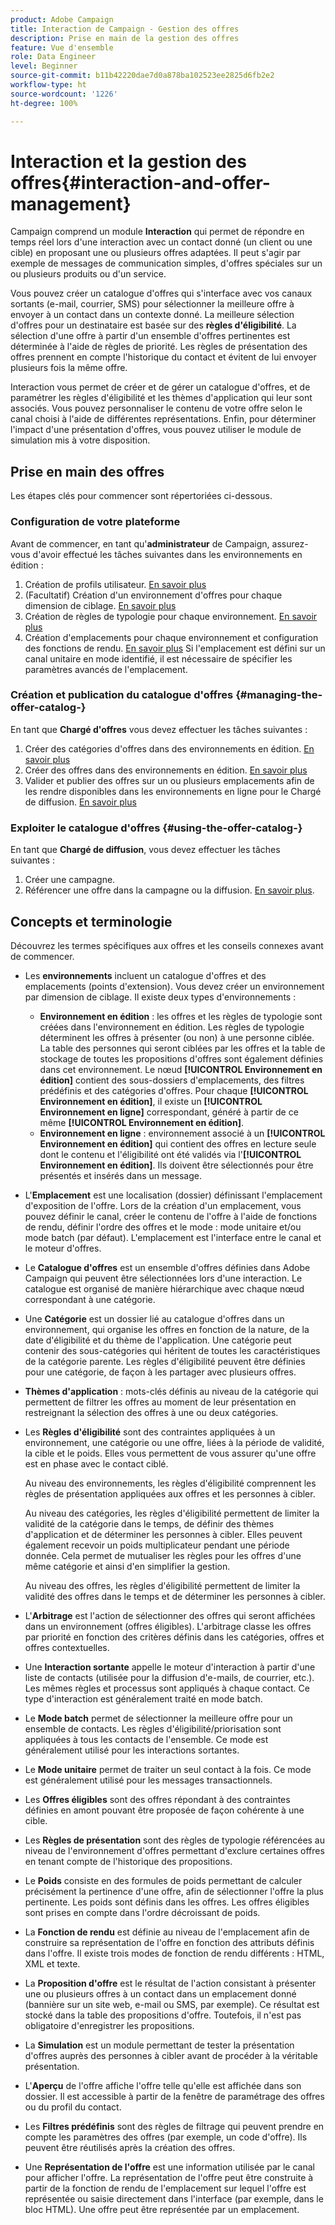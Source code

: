 ```yaml
---
product: Adobe Campaign
title: Interaction de Campaign - Gestion des offres
description: Prise en main de la gestion des offres
feature: Vue d'ensemble
role: Data Engineer
level: Beginner
source-git-commit: b11b42220dae7d0a878ba102523ee2825d6fb2e2
workflow-type: ht
source-wordcount: '1226'
ht-degree: 100%

---
```


# Interaction et la gestion des offres{#interaction-and-offer-management}

Campaign comprend un module **Interaction** qui permet de répondre en temps réel lors d&#39;une interaction avec un contact donné (un client ou une cible) en proposant une ou plusieurs offres adaptées. Il peut s&#39;agir par exemple de messages de communication simples, d&#39;offres spéciales sur un ou plusieurs produits ou d&#39;un service.

Vous pouvez créer un catalogue d&#39;offres qui s&#39;interface avec vos canaux sortants (e-mail, courrier, SMS) pour sélectionner la meilleure offre à envoyer à un contact dans un contexte donné. La meilleure sélection d&#39;offres pour un destinataire est basée sur des **règles d&#39;éligibilité**. La sélection d&#39;une offre à partir d&#39;un ensemble d&#39;offres pertinentes est déterminée à l&#39;aide de règles de priorité. Les règles de présentation des offres prennent en compte l&#39;historique du contact et évitent de lui envoyer plusieurs fois la même offre.

Interaction vous permet de créer et de gérer un catalogue d&#39;offres, et de paramétrer les règles d&#39;éligibilité et les thèmes d&#39;application qui leur sont associés. Vous pouvez personnaliser le contenu de votre offre selon le canal choisi à l&#39;aide de différentes représentations. Enfin, pour déterminer l&#39;impact d&#39;une présentation d&#39;offres, vous pouvez utiliser le module de simulation mis à votre disposition.

## Prise en main des offres

Les étapes clés pour commencer sont répertoriées ci-dessous.

### Configuration de votre plateforme

Avant de commencer, en tant qu&#39;**administrateur** de Campaign, assurez-vous d&#39;avoir effectué les tâches suivantes dans les environnements en édition :

1. Création de profils utilisateur. [En savoir plus](interaction-operators.md)
1. (Facultatif) Création d&#39;un environnement d&#39;offres pour chaque dimension de ciblage. [En savoir plus](interaction-env.md)
1. Création de règles de typologie pour chaque environnement. [En savoir plus](interaction-offer.md#offer-presentation)
1. Création d&#39;emplacements pour chaque environnement et configuration des fonctions de rendu. [En savoir plus](interaction-offer-spaces.md)
Si l&#39;emplacement est défini sur un canal unitaire en mode identifié, il est nécessaire de spécifier les paramètres avancés de l&#39;emplacement.

### Création et publication du catalogue d&#39;offres {#managing-the-offer-catalog-}

En tant que **Chargé d&#39;offres** vous devez effectuer les tâches suivantes :

1. Créer des catégories d&#39;offres dans des environnements en édition. [En savoir plus](interaction-offer-catalog.md#creating-offer-categories)
1. Créer des offres dans des environnements en édition. [En savoir plus](interaction-offer.md)
1. Valider et publier des offres sur un ou plusieurs emplacements afin de les rendre disponibles dans les environnements en ligne pour le Chargé de diffusion. [En savoir plus](interaction-offer.md#approve-offers)

### Exploiter le catalogue d&#39;offres {#using-the-offer-catalog-}

En tant que **Chargé de diffusion**, vous devez effectuer les tâches suivantes :

1. Créer une campagne.
1. Référencer une offre dans la campagne ou la diffusion. [En savoir plus](interaction-send-offers.md).


## Concepts et terminologie

Découvrez les termes spécifiques aux offres et les conseils connexes avant de commencer.

* Les **environnements** incluent un catalogue d&#39;offres et des emplacements (points d&#39;extension). Vous devez créer un environnement par dimension de ciblage.
Il existe deux types d&#39;environnements :

   * **Environnement en édition** : les offres et les règles de typologie sont créées dans l&#39;environnement en édition. Les règles de typologie déterminent les offres à présenter (ou non) à une personne ciblée. La table des personnes qui seront ciblées par les offres et la table de stockage de toutes les propositions d&#39;offres sont également définies dans cet environnement. Le nœud **[!UICONTROL Environnement en édition]** contient des sous-dossiers d&#39;emplacements, des filtres prédéfinis et des catégories d&#39;offres. Pour chaque **[!UICONTROL Environnement en édition]**, il existe un **[!UICONTROL Environnement en ligne]** correspondant, généré à partir de ce même **[!UICONTROL Environnement en édition]**.
   * **Environnement en ligne** : environnement associé à un **[!UICONTROL Environnement en édition]** qui contient des offres en lecture seule dont le contenu et l&#39;éligibilité ont été validés via l&#39;**[!UICONTROL Environnement en édition]**. Ils doivent être sélectionnés pour être présentés et insérés dans un message.

* L&#39;**Emplacement** est une localisation (dossier) définissant l&#39;emplacement d&#39;exposition de l&#39;offre. Lors de la création d&#39;un emplacement, vous pouvez définir le canal, créer le contenu de l&#39;offre à l&#39;aide de fonctions de rendu, définir l&#39;ordre des offres et le mode : mode unitaire et/ou mode batch (par défaut). L&#39;emplacement est l&#39;interface entre le canal et le moteur d&#39;offres.
* Le **Catalogue d&#39;offres** est un ensemble d&#39;offres définies dans Adobe Campaign qui peuvent être sélectionnées lors d&#39;une interaction. Le catalogue est organisé de manière hiérarchique avec chaque nœud correspondant à une catégorie.
* Une **Catégorie** est un dossier lié au catalogue d&#39;offres dans un environnement, qui organise les offres en fonction de la nature, de la date d&#39;éligibilité et du thème de l&#39;application. Une catégorie peut contenir des sous-catégories qui héritent de toutes les caractéristiques de la catégorie parente. Les règles d&#39;éligibilité peuvent être définies pour une catégorie, de façon à les partager avec plusieurs offres.
* **Thèmes d&#39;application** : mots-clés définis au niveau de la catégorie qui permettent de filtrer les offres au moment de leur présentation en restreignant la sélection des offres à une ou deux catégories.
* Les **Règles d&#39;éligibilité** sont des contraintes appliquées à un environnement, une catégorie ou une offre, liées à la période de validité, la cible et le poids. Elles vous permettent de vous assurer qu&#39;une offre est en phase avec le contact ciblé.

   Au niveau des environnements, les règles d&#39;éligibilité comprennent les règles de présentation appliquées aux offres et les personnes à cibler.

   Au niveau des catégories, les règles d&#39;éligibilité permettent de limiter la validité de la catégorie dans le temps, de définir des thèmes d&#39;application et de déterminer les personnes à cibler. Elles peuvent également recevoir un poids multiplicateur pendant une période donnée. Cela permet de mutualiser les règles pour les offres d&#39;une même catégorie et ainsi d&#39;en simplifier la gestion.

   Au niveau des offres, les règles d&#39;éligibilité permettent de limiter la validité des offres dans le temps et de déterminer les personnes à cibler.

* L&#39;**Arbitrage** est l&#39;action de sélectionner des offres qui seront affichées dans un environnement (offres éligibles). L&#39;arbitrage classe les offres par priorité en fonction des critères définis dans les catégories, offres et offres contextuelles.
* Une **Interaction sortante** appelle le moteur d&#39;interaction à partir d&#39;une liste de contacts (utilisée pour la diffusion d&#39;e-mails, de courrier, etc.). Les mêmes règles et processus sont appliqués à chaque contact. Ce type d&#39;interaction est généralement traité en mode batch.
* Le **Mode batch** permet de sélectionner la meilleure offre pour un ensemble de contacts. Les règles d&#39;éligibilité/priorisation sont appliquées à tous les contacts de l&#39;ensemble. Ce mode est généralement utilisé pour les interactions sortantes.
* Le **Mode unitaire** permet de traiter un seul contact à la fois. Ce mode est généralement utilisé pour les messages transactionnels.
* Les **Offres éligibles** sont des offres répondant à des contraintes définies en amont pouvant être proposée de façon cohérente à une cible.
* Les **Règles de présentation** sont des règles de typologie référencées au niveau de l&#39;environnement d&#39;offres permettant d&#39;exclure certaines offres en tenant compte de l&#39;historique des propositions.
* Le **Poids** consiste en des formules de poids permettant de calculer précisément la pertinence d&#39;une offre, afin de sélectionner l&#39;offre la plus pertinente. Les poids sont définis dans les offres. Les offres éligibles sont prises en compte dans l&#39;ordre décroissant de poids.
* La **Fonction de rendu** est définie au niveau de l&#39;emplacement afin de construire sa représentation de l&#39;offre en fonction des attributs définis dans l&#39;offre. Il existe trois modes de fonction de rendu différents : HTML, XML et texte.
* La **Proposition d&#39;offre** est le résultat de l&#39;action consistant à présenter une ou plusieurs offres à un contact dans un emplacement donné (bannière sur un site web, e-mail ou SMS, par exemple). Ce résultat est stocké dans la table des propositions d&#39;offre. Toutefois, il n&#39;est pas obligatoire d&#39;enregistrer les propositions.
* La **Simulation** est un module permettant de tester la présentation d&#39;offres auprès des personnes à cibler avant de procéder à la véritable présentation.
* L&#39;**Aperçu** de l&#39;offre affiche l&#39;offre telle qu&#39;elle est affichée dans son dossier. Il est accessible à partir de la fenêtre de paramétrage des offres ou du profil du contact.
* Les **Filtres prédéfinis** sont des règles de filtrage qui peuvent prendre en compte les paramètres des offres (par exemple, un code d&#39;offre). Ils peuvent être réutilisés après la création des offres.
* Une **Représentation de l&#39;offre** est une information utilisée par le canal pour afficher l&#39;offre. La représentation de l&#39;offre peut être construite à partir de la fonction de rendu de l&#39;emplacement sur lequel l&#39;offre est représentée ou saisie directement dans l&#39;interface (par exemple, dans le bloc HTML). Une offre peut être représentée par un emplacement.

